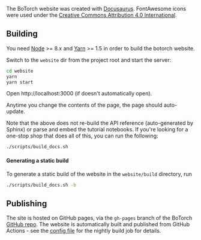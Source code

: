 The BoTorch website was created with [Docusaurus](https://docusaurus.io/).
FontAwesome icons were used under the
[Creative Commons Attribution 4.0 International](https://fontawesome.com/license).

## Building

You need [Node](https://nodejs.org/en/) >= 8.x and
[Yarn](https://yarnpkg.com/en/) >= 1.5 in order to build the botorch website.

Switch to the `website` dir from the project root and start the server:
```bash
cd website
yarn
yarn start
```

Open http://localhost:3000 (if doesn't automatically open).

Anytime you change the contents of the page, the page should auto-update.

Note that the above does not re-build the API reference (auto-generated by
Sphinx) or parse and embed the tutorial notebooks. If you're looking for a
one-stop shop that does all of this, you can run the following:
```bash
./scripts/build_docs.sh
```

#### Generating a static build

To generate a static build of the website in the `website/build` directory, run
```bash
./scripts/build_docs.sh -b
```

## Publishing

The site is hosted on GitHub pages, via the `gh-pages` branch of the BoTorch
[GitHub repo](https://github.com/pytorch/botorch/tree/gh-pages).
The website is automatically built and published from GitHub Actions - see the
[config file](https://github.com/pytorch/botorch/blob/master/.github/workflows/nightly.yml)
for the nightly build job for details.
